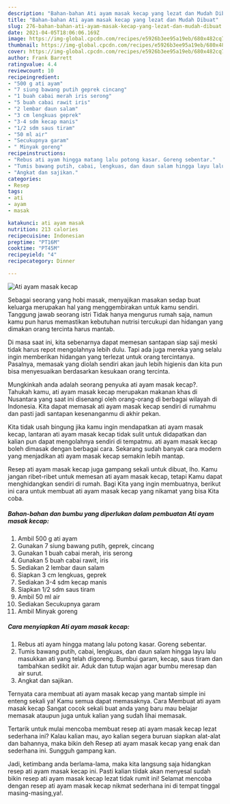 ```yaml
---
description: "Bahan-bahan Ati ayam masak kecap yang lezat dan Mudah Dibuat"
title: "Bahan-bahan Ati ayam masak kecap yang lezat dan Mudah Dibuat"
slug: 276-bahan-bahan-ati-ayam-masak-kecap-yang-lezat-dan-mudah-dibuat
date: 2021-04-05T18:06:06.169Z
image: https://img-global.cpcdn.com/recipes/e5926b3ee95a19eb/680x482cq70/ati-ayam-masak-kecap-foto-resep-utama.jpg
thumbnail: https://img-global.cpcdn.com/recipes/e5926b3ee95a19eb/680x482cq70/ati-ayam-masak-kecap-foto-resep-utama.jpg
cover: https://img-global.cpcdn.com/recipes/e5926b3ee95a19eb/680x482cq70/ati-ayam-masak-kecap-foto-resep-utama.jpg
author: Frank Barrett
ratingvalue: 4.4
reviewcount: 10
recipeingredient:
- "500 g ati ayam"
- "7 siung bawang putih geprek cincang"
- "1 buah cabai merah iris serong"
- "5 buah cabai rawit iris"
- "2 lembar daun salam"
- "3 cm lengkuas geprek"
- "3-4 sdm kecap manis"
- "1/2 sdm saus tiram"
- "50 ml air"
- "Secukupnya garam"
- " Minyak goreng"
recipeinstructions:
- "Rebus ati ayam hingga matang lalu potong kasar. Goreng sebentar."
- "Tumis bawang putih, cabai, lengkuas, dan daun salam hingga layu lalu masukkan ati yang telah digoreng. Bumbui garam, kecap, saus tiram dan tambahkan sedikit air. Aduk dan tutup wajan agar bumbu meresap dan air surut."
- "Angkat dan sajikan."
categories:
- Resep
tags:
- ati
- ayam
- masak

katakunci: ati ayam masak 
nutrition: 213 calories
recipecuisine: Indonesian
preptime: "PT16M"
cooktime: "PT45M"
recipeyield: "4"
recipecategory: Dinner

---
```



![Ati ayam masak kecap](https://img-global.cpcdn.com/recipes/e5926b3ee95a19eb/680x482cq70/ati-ayam-masak-kecap-foto-resep-utama.jpg)

Sebagai seorang yang hobi masak, menyajikan masakan sedap buat keluarga merupakan hal yang menggembirakan untuk kamu sendiri. Tanggung jawab seorang istri Tidak hanya mengurus rumah saja, namun kamu pun harus memastikan kebutuhan nutrisi tercukupi dan hidangan yang dimakan orang tercinta harus mantab.

Di masa  saat ini, kita sebenarnya dapat memesan santapan siap saji meski tidak harus repot mengolahnya lebih dulu. Tapi ada juga mereka yang selalu ingin memberikan hidangan yang terlezat untuk orang tercintanya. Pasalnya, memasak yang diolah sendiri akan jauh lebih higienis dan kita pun bisa menyesuaikan berdasarkan kesukaan orang tercinta. 



Mungkinkah anda adalah seorang penyuka ati ayam masak kecap?. Tahukah kamu, ati ayam masak kecap merupakan makanan khas di Nusantara yang saat ini disenangi oleh orang-orang di berbagai wilayah di Indonesia. Kita dapat memasak ati ayam masak kecap sendiri di rumahmu dan pasti jadi santapan kesenanganmu di akhir pekan.

Kita tidak usah bingung jika kamu ingin mendapatkan ati ayam masak kecap, lantaran ati ayam masak kecap tidak sulit untuk didapatkan dan kalian pun dapat mengolahnya sendiri di tempatmu. ati ayam masak kecap boleh dimasak dengan berbagai cara. Sekarang sudah banyak cara modern yang menjadikan ati ayam masak kecap semakin lebih mantap.

Resep ati ayam masak kecap juga gampang sekali untuk dibuat, lho. Kamu jangan ribet-ribet untuk memesan ati ayam masak kecap, tetapi Kamu dapat menghidangkan sendiri di rumah. Bagi Kita yang ingin membuatnya, berikut ini cara untuk membuat ati ayam masak kecap yang nikamat yang bisa Kita coba.

<!--inarticleads1-->

##### Bahan-bahan dan bumbu yang diperlukan dalam pembuatan Ati ayam masak kecap:

1. Ambil 500 g ati ayam
1. Gunakan 7 siung bawang putih, geprek, cincang
1. Gunakan 1 buah cabai merah, iris serong
1. Gunakan 5 buah cabai rawit, iris
1. Sediakan 2 lembar daun salam
1. Siapkan 3 cm lengkuas, geprek
1. Sediakan 3-4 sdm kecap manis
1. Siapkan 1/2 sdm saus tiram
1. Ambil 50 ml air
1. Sediakan Secukupnya garam
1. Ambil  Minyak goreng




<!--inarticleads2-->

##### Cara menyiapkan Ati ayam masak kecap:

1. Rebus ati ayam hingga matang lalu potong kasar. Goreng sebentar.
1. Tumis bawang putih, cabai, lengkuas, dan daun salam hingga layu lalu masukkan ati yang telah digoreng. Bumbui garam, kecap, saus tiram dan tambahkan sedikit air. Aduk dan tutup wajan agar bumbu meresap dan air surut.
1. Angkat dan sajikan.




Ternyata cara membuat ati ayam masak kecap yang mantab simple ini enteng sekali ya! Kamu semua dapat memasaknya. Cara Membuat ati ayam masak kecap Sangat cocok sekali buat anda yang baru mau belajar memasak ataupun juga untuk kalian yang sudah lihai memasak.

Tertarik untuk mulai mencoba membuat resep ati ayam masak kecap lezat sederhana ini? Kalau kalian mau, ayo kalian segera buruan siapkan alat-alat dan bahannya, maka bikin deh Resep ati ayam masak kecap yang enak dan sederhana ini. Sungguh gampang kan. 

Jadi, ketimbang anda berlama-lama, maka kita langsung saja hidangkan resep ati ayam masak kecap ini. Pasti kalian tiidak akan menyesal sudah bikin resep ati ayam masak kecap lezat tidak rumit ini! Selamat mencoba dengan resep ati ayam masak kecap nikmat sederhana ini di tempat tinggal masing-masing,ya!.

